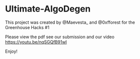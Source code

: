 # Ultimate-AlgoDegen
This project was created by @Maevesta_ and @0xfforest for the Greenhouse Hacks #1

Please view the pdf see our submission and our video https://youtu.be/nqSGQfB91wI

Enjoy! 
